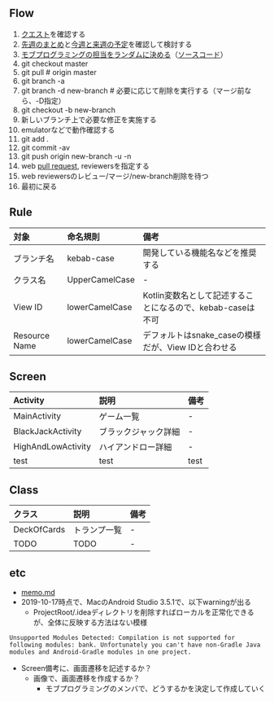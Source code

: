 ## Flow

1. [クエスト](https://github.com/itomakiweb-corp/bank/projects/1?fullscreen=true)を確認する
1. [先週のまとめ](https://github.com/itomakiweb-corp/bank/milestones?state=closed)と[今週と来週の予定](https://github.com/itomakiweb-corp/bank/milestones)を確認して検討する
1. [モブプログラミングの担当をランダムに決める](https://paiza.io/projects/SHMoTiDcBPG9eI86P-WS5A)（[ソースコード](https://github.com/itomakiweb-corp/bank/blob/master/tools/selectRandomUsers.kt)）
1. git checkout master
1. git pull # origin master
1. git branch -a
1. git branch -d new-branch # 必要に応じて削除を実行する（マージ前なら、-D指定）
1. git checkout -b new-branch
1. 新しいブランチ上で必要な修正を実施する
1. emulatorなどで動作確認する
1. git add .
1. git commit -av
1. git push origin new-branch -u -n
1. web [pull request](https://github.com/itomakiweb-corp/bank/pulls), reviewersを指定する
1. web reviewersのレビュー/マージ/new-branch削除を待つ
1. 最初に戻る

## Rule

|対象|命名規則|備考|
|:---|:---|:---|
|ブランチ名|kebab-case|開発している機能名などを推奨する|
|クラス名|UpperCamelCase|-|
|View ID|lowerCamelCase|Kotlin変数名として記述することになるので、kebab-caseは不可|
|Resource Name|lowerCamelCase|デフォルトはsnake_caseの模様だが、View IDと合わせる|

## Screen

|Activity|説明|備考|
|:---|:---|:---|
|MainActivity|ゲーム一覧|-|
|BlackJackActivity|ブラックジャック詳細|-|
|HighAndLowActivity|ハイアンドロー詳細|-|
|test|test|test|

## Class

|クラス|説明|備考|
|:---|:---|:---|
|DeckOfCards|トランプ一覧|-|
|TODO|TODO|-|

## etc

- [memo.md](documents/memo.md)
- 2019-10-17時点で、MacのAndroid Studio 3.5.1で、以下warningが出る
  - ProjectRoot/.ideaディレクトリを削除すればローカルを正常化できるが、全体に反映する方法はない模様
```
Unsupported Modules Detected: Compilation is not supported for following modules: bank. Unfortunately you can't have non-Gradle Java modules and Android-Gradle modules in one project.
```
- Screen備考に、画面遷移を記述するか？
  - 画像で、画面遷移を作成するか？
    - モブプログラミングのメンバで、どうするかを決定して作成していく

